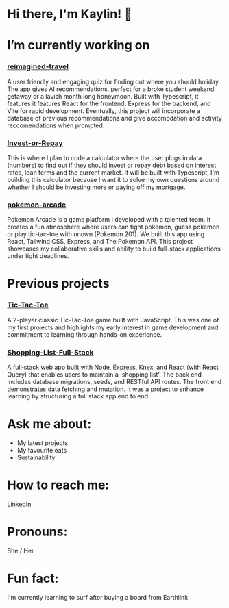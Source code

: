 # Hi there, I'm Kaylin! 👋

# I’m currently working on
### [reimagined-travel](https://github.com/Kaylin-Chu/reimagined-travel)
A user friendly and engaging quiz for finding out where you should holiday. The app gives AI recommendations, perfect for a broke student weekend getaway or a lavish month long honeymoon.
Built with Typescript, it features it features React for the frontend, Express for the backend, and Vite for rapid development. Eventually, this project will incorporate a database of previous recommendations and give accomodation and activity reccomendations when prompted.
### [Invest-or-Repay](https://github.com/Kaylin-Chu/Invest-Or-Repay)
This is where I plan to code a calculator where the user plugs in data (numbers) to find out if they should invest or repay debt based on interest rates, loan terms and the current market.
It will be built with Typescript, I'm building this calculator because I want it to solve my own questions around whether I should be investing more or paying off my mortgage.
### [pokemon-arcade](https://github.com/hotoke-2025/pokemon-arcade)
Pokemon Arcade is a game platform I developed with a talented team. It creates a fun atmosphere where users can fight pokemon, guess pokemon or play tic-tac-toe with unown (Pokemon 201). We built this app using React, Tailwind CSS, Express, and The Pokemon API. This project showcases my collaborative skills and ability to build full-stack applications under tight deadlines.
# Previous projects
### [Tic-Tac-Toe](https://github.com/Kaylin-Chu/tic-tac-toe)
A 2-player classic Tic-Tac-Toe game built with JavaScript. This was one of my first projects and highlights my early interest in game development and commitment to learning through hands-on experience.
### [Shopping-List-Full-Stack](https://github.com/Kaylin-Chu/Shopping-List-Full-Stack)
A full‑stack web app built with Node, Express, Knex, and React (with React Query) that enables users to maintain a 'shopping list'. The back end includes database migrations, seeds, and RESTful API routes. The front end demonstrates data fetching and mutation. It was a project to enhance learning by structuring a full stack app end to end.
# Ask me about:
- My latest projects
- My favourite eats
- Sustainability
# How to reach me:
[LinkedIn](https://www.linkedin.com/in/kaylin-chu-4b3858248/)
# Pronouns: 
She / Her
# Fun fact:
I'm currently learning to surf after buying a board from Earthlink
